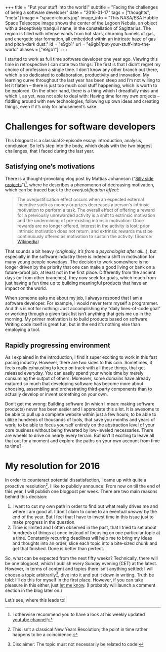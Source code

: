 +++
title = "Put your stuff into the world!"
subtitle = "Facing the challenges of being a software developer"
date = "2016-01-17"
tags = ["thoughts", "meta"]
image = "space-clouds.jpg"
image_info = "This NASA/ESA Hubble Space Telescope image shows the center of the Lagoon Nebula, an object with a deceptively tranquil name, in the constellation of Sagittarius. The region is filled with intense winds from hot stars, churning funnels of gas, and energetic star formation, all embedded within an intricate haze of gas and pitch-dark dust."
id = "e9gb1"
url = "e9gb1/put-your-stuff-into-the-world"
aliases = ["e9gb1"]
+++

I started to work as full time software developer one year ago. Viewing this time in retrospective I can state two things: The first is that I didn’t regret my choice of profession a single time. I don’t know any other branch out there, which is so dedicated to collaboration, productivity and innovation. My learning curve throughout the last year has been steep and I’m not willing to let it flatten – there is just too much cool stuff happening, which is worth to be explored. On the other hand, there is a thing which I dreadfully miss and which I, as yet, was not able to deal with: Having time for my *own* projects – fiddling around with new technologies, following up own ideas and  creating things, even if it’s only for amusement’s sake.

# Challenges for software developers

This blogpost is a classical 3-episode essay: introduction, analysis, conclusion. So let’s step into the body, which deals with the two biggest challenges, that I faced during the last year.

## Satisfying one’s motivations

There is a thought-provoking vlog post by Mattias Johannson (“[Silly side projects](https://www.youtube.com/watch?v=RpWsBCaJQQ8)”)[^1], where he describes a phenomenon of decreasing motivation, which can be traced back to the *overjustification effect*:

> The overjustification effect occurs when an expected external incentive such as money or prizes decreases a person's intrinsic motivation to perform a task. The overall effect of offering a reward for a previously unrewarded activity is a shift to extrinsic motivation and the undermining of pre-existing intrinsic motivation. Once rewards are no longer offered, interest in the activity is lost; prior intrinsic motivation does not return, and extrinsic rewards must be continuously offered as motivation to sustain the activity. (Source: [Wikipedia](https://en.wikipedia.org/wiki/Overjustification_effect))

That sounds a bit heavy (*originally, it’s from a psychologist after all…*), but especially in the software industry there is indeed a shift in motivation for many young people nowadays. The decision to work somewhere is no longer driven by the priority that one can make a good living or bank on a future-proof job, at least not in the first place. Differently from the ancient days (or from other branches), they now seek for goals, which reach from just having a fun time up to building meaningful products that have an impact on the world.

When someone asks me about my job, I always respond that I am a software developer. For example, I would never term myself a programmer. And this is not for nothing: Just accomplishing my “daily lines-of-code goal” or working through a given task list isn’t anything that gets me up in the morning. My primer motivation is to build products based on software. Writing code itself is great fun, but in the end it’s nothing else than employing a tool.

## Rapidly progressing environment

As I explained in the introduction, I find it super exciting to work in this fast pacing industry. However, there are two sides to this coin. Sometimes, it feels really exhausting to keep on track with all these things, that get released everyday. You can easily spend your whole time by merely consuming the output of others. Moreover, some domains have already matured so much that developing software has become more about choosing, assembling and orchestrating third-party components than to actually develop or invent something on your own.

Don’t get me wrong: Building software (in which I mean: making software products) never has been easier and I appreciate this a lot. It is awesome to be able to pull up a complete website within just a few hours; to be able to utilize hundreds of thousands of tools, that save you months and years of work; to be able to focus yourself entirely on the abstraction level of your core business without being thwarted by low-leveled necessaries. There are wheels to drive on nearly every terrain. But isn’t it exciting to leave all that out for a moment and explore the paths on your own account from time to time?

# My resolution for 2016

In order to counteract potential dissatisfaction, I came up with quite a proactive resolution[^2]. I like to publicly announce: From now on till the end of this year, I will publish one blogpost per week. There are two main reasons behind this decision:

1. I want to cut my own path in order to find out what really drives me and where I am good at. I don’t claim to come to an eventual *answer* by the end of the year. But I feel that I have to invest time in this issue just to make progress in the question.
2. Time is limited and I often observed in the past, that I tried to set about hundreds of things at once instead of focusing on one particular topic at a time. Constantly recurring deadlines will help me to bring my ideas and thoughts into an order, slice each topic into a bite-sized chunk and get that finished. Done is better than perfect.

So, what can be expected from the next fifty weeks? Technically, there will be one blogpost, which I publish every Sunday evening (CET) at the latest. However, in terms of content and topics there isn’t anything settled: I will choose a topic arbitrarily[^3], dive into it and put it down in writing. Truth be told: I’ll do this for myself in the first place. However, if you can take pleasure in this either, just [let me know](/about). (I probably will launch a comment section in the blog later on.)

Let’s see, where this leads to!



[^1]: I otherwise recommend you to have a look at his weekly updated [youtube channel](https://www.youtube.com/channel/UCO1cgjhGzsSYb1rsB4bFe4Q/)!
[^2]: This isn’t a classical New Years Resolution; the point in time rather happens to be a coincidence.
[^3]: Disclaimer: The topic must not necessarily be related to code!

<!-- *[CET]: Central european time -->
